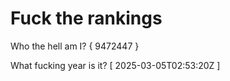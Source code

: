 # Fuck the rankings

Who the hell am I?
{ 9472447 }

What fucking year is it?
[ 2025-03-05T02:53:20Z ]
